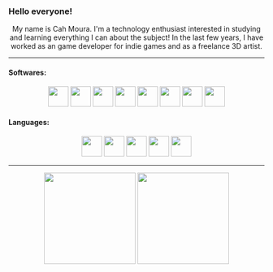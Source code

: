 ### Hello everyone!

<div align = "center">
<p>My name is Cah Moura. I'm a technology enthusiast interested in studying and learning everything I can about the subject!
In the last few years, I have worked as an game developer for indie games and as a freelance 3D artist.</p>
</div>
<hr>

<div align="left" >
<h4>Softwares:</h4>
</div>

<div class="devicon-unrealengine-original" align="center" >
<img height="40" src="https://cdn.jsdelivr.net/gh/devicons/devicon/icons/aftereffects/aftereffects-original.svg" />
<img height="40" src="https://cdn.jsdelivr.net/gh/devicons/devicon/icons/premierepro/premierepro-original.svg" />
<img height="40" src="https://cdn.jsdelivr.net/gh/devicons/devicon/icons/photoshop/photoshop-line.svg" />
<img height="40" src="https://cdn.jsdelivr.net/gh/devicons/devicon/icons/illustrator/illustrator-line.svg"/>
<img height="40" src="https://cdn.jsdelivr.net/gh/devicons/devicon/icons/blender/blender-original.svg" />
<img height="40" src="https://cdn.jsdelivr.net/gh/devicons/devicon/icons/maya/maya-original.svg" />
<img height="40" src="https://cdn.jsdelivr.net/gh/devicons/devicon/icons/unity/unity-original.svg" />
<img height="40" src="https://cdn.jsdelivr.net/gh/devicons/devicon/icons/unrealengine/unrealengine-original.svg" />

</div>

<div align="left" >
<h4>Languages:</h4>
</div>

<div align="center" >
<img height="40" src="https://cdn.jsdelivr.net/gh/devicons/devicon/icons/html5/html5-original.svg" />
<img height="40" src="https://cdn.jsdelivr.net/gh/devicons/devicon/icons/css3/css3-original.svg" />
<img height="40" src="https://cdn.jsdelivr.net/gh/devicons/devicon/icons/java/java-original.svg" />
<img height="40" src="https://cdn.jsdelivr.net/gh/devicons/devicon/icons/csharp/csharp-original.svg" />
<img height="40" src="https://cdn.jsdelivr.net/gh/devicons/devicon/icons/cplusplus/cplusplus-original.svg" />
</div>

<hr>

<div align="center">
<img height ="180cm" src="https://github-readme-stats.vercel.app/api?username=CaiqueMouraGit&show_icons=true&theme=dracula">

<img height ="180cm" src="https://github-readme-stats.vercel.app/api/top-langs/?username=caiqueMouraGit&layout=compact&theme=dracula">
</div>
